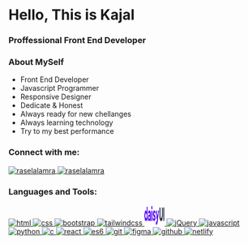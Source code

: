 <h1 align="left">Hello, This is Kajal</h1>
<h3 align="left">Proffessional Front End Developer</h3>


### About MySelf
- Front End Developer
- Javascript Programmer
- Responsive Designer
- Dedicate & Honest
- Always ready for new chellanges
- Always learning technology
- Try to my best performance


<h3 align="left">
    Connect with me:
</h3>
<p align="left">

<a href="" target="blank">
    <img align="center" src="https://raw.githubusercontent.com/rahuldkjain/github-profile-readme-generator/master/src/images/icons/Social/linked-in-alt.svg" alt="raselalamra" height="30" width="40" />
</a>

<a href="https://www.facebook.com/kajalmia3490" target="blank">
    <img align="center" src="https://raw.githubusercontent.com/rahuldkjain/github-profile-readme-generator/master/src/images/icons/Social/facebook.svg" alt="raselalamra" height="30" width="40" />
</a>

</p>

<h3 align="left">Languages and Tools:</h3>

<p align="left"> 
<a href="https://www.w3schools.com/html/default.asp" target="_blank" rel="noreferrer">       
    <img src="https://icon-library.com/images/html5-icon/html5-icon-13.jpg" alt="html" width="40" height="40"/> 
</a> 
    
<a href="https://www.w3schools.com/css/default.asp" target="_blank" rel="noreferrer"> 
    <img src="https://cutewallpaper.org/24/css3-logo-png/css3-logo-icon-download-in-flat-style.png" alt="css" width="40" height="40"/> 
</a> 

<a href="https://getbootstrap.com/" target="_blank" rel="noreferrer">  
    <img src="https://obscureproblemsandgotchas.com/wp-content/uploads/2018/06/bootstrap-stack-e1530246058846.png" alt="bootstrap" width="40" height="40"/> 
</a> 

<a href="https://tailwindcss.com/" target="_blank" rel="noreferrer"> 
    <img src="https://upload.wikimedia.org/wikipedia/commons/thumb/d/d5/Tailwind_CSS_Logo.svg/600px-Tailwind_CSS_Logo.svg.png?20211001194333" alt="tailwindcss" width="40" height="40"/> 
</a> 

<a href="https://daisyui.com/components/menu/" target="_blank" rel="noreferrer"> 
    <img style="color: white" src="https://raw.githubusercontent.com/saadeghi/files/main/daisyui/logo-4.svg" alt="daisyUI" width="40" height="40"/> 
</a> 

<a href="https://jquery.com/" target="_blank" rel="noreferrer"> 
    <img src="https://img.uxwing.com/wp-content/themes/uxwing/download/brands-social-media/jquery-icon.svg" alt="jQuery" width="40" height="40"/> 
</a> 

<a href="https://www.w3schools.com/js/default.asp" target="_blank" rel="noreferrer"> 
    <img src="https://cdn-icons-png.flaticon.com/512/5968/5968292.png" alt="javascript" width="40" height="40"/> 
</a> 

<a href="https://www.python.org/" target="_blank" rel="noreferrer"> 
    <img src="https://upload.wikimedia.org/wikipedia/commons/thumb/c/c3/Python-logo-notext.svg/115px-Python-logo-notext.svg.png?20220821155029" alt="python" width="40" height="40"/> 
</a> 

<a href="https://www.w3schools.com/c/c_intro.php" target="_blank" rel="noreferrer"> 
    <img src="https://cdn.icon-icons.com/icons2/2415/PNG/512/c_original_logo_icon_146611.png" alt="c" width="40" height="40"/> 
</a> 

<a href="https://react.dev/" target="_blank" rel="noreferrer"> 
    <img src="https://cdn.iconscout.com/icon/free/png-256/free-react-1-282599.png?f=webp" alt="react" width="40" height="40"/> 
</a> 

<a href="https://www.w3schools.com/js/js_es6.asp" target="_blank" rel="noreferrer"> 
    <img src="https://ih1.redbubble.net/image.438907151.6117/flat,128x128,075,t.u1.jpg" alt="es6" width="40" height="40"/> 
</a> 

<a href="https://git-scm.com/" target="_blank" rel="noreferrer"> 
    <img src="https://git-scm.com/images/logos/downloads/Git-Icon-1788C.png" alt="git" width="40" height="40"/> 
</a> 

<a href="https://www.figma.com/files/recent?fuid=1130931758624063551" target="_blank" rel="noreferrer"> 
    <img src="https://cdn-icons-png.flaticon.com/512/5968/5968705.png" alt="figma" width="40" height="40"/> 
</a> 

<a href="https://github.com/kajalmia3490" target="_blank" rel="noreferrer"> 
    <img src="https://github.githubassets.com/images/modules/logos_page/GitHub-Mark.png" alt="github" width="40" height="40"/> 
</a>

<a href="https://www.netlify.com/" target="_blank" rel="noreferrer"> 
    <img src="https://cdn.iconscout.com/icon/free/png-256/free-netlify-3628945-3030170.png" alt="netlify" width="40" height="40"/> 
</a>

</p>

